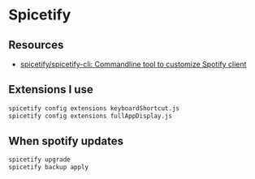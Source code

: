 Spicetify
===

Resources
---

- [spicetify/spicetify-cli: Commandline tool to customize Spotify client][1]

<!-- Links -->
[1]: https://github.com/spicetify/spicetify-cli

<!-- Links end -->

Extensions I use
---

```bash
spicetify config extensions keyboardShortcut.js
spicetify config extensions fullAppDisplay.js
```

When spotify updates
---

```bash
spicetify upgrade
spicetify backup apply
```

